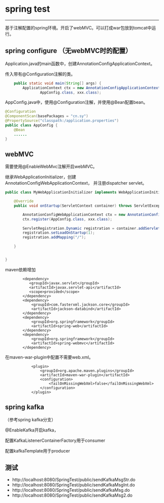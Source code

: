 # spring test
----

基于注解配置的spring环境。开启了webMVC。可以打成war包放到tomcat中运行。

## spring configure （无webMVC时的配置）

Application.java的main函数中，创建AnnotationConfigApplicationContext。

传入带有@Configuration注解的类。

``` java
    public static void main(String[] args) {
    	ApplicationContext ctx = new AnnotationConfigApplicationContext(
    			AppConfig.class, xxx.class);
```

AppConfig.java中，使用@Configuration注解，并使用@Bean配置bean。

``` java
@Configuration
@ComponentScan(basePackages = "cn.sy")
@PropertySource("classpath:/application.properties")
public class AppConfig {
	@Bean
	......
}
```

## webMVC

需要使用@EnableWebMvc注解开启webMVC。

继承WebApplicationInitializer，创建AnnotationConfigWebApplicationContext，
并注册dispatcher servlet。

``` java
public class MyWebApplicationInitializer implements WebApplicationInitializer {

    @Override
    public void onStartup(ServletContext container) throws ServletException {

    	AnnotationConfigWebApplicationContext ctx = new AnnotationConfigWebApplicationContext();
    	ctx.register(AppConfig.class, xxx.class);
    			
        ServletRegistration.Dynamic registration = container.addServlet("dispatcher", new DispatcherServlet(ctx));
        registration.setLoadOnStartup(1);
        registration.addMapping("/");
        
    }


}
```

maven依赖增加

```
        <dependency>
           <groupId>javax.servlet</groupId>
           <artifactId>javax.servlet-api</artifactId>
           <scope>provided</scope>
        </dependency>
 		<dependency>
			<groupId>com.fasterxml.jackson.core</groupId>
			<artifactId>jackson-databind</artifactId>
		</dependency>
		<dependency>
			<groupId>org.springframework</groupId>
			<artifactId>spring-web</artifactId>
		</dependency>
		<dependency>
			<groupId>org.springframework</groupId>
			<artifactId>spring-webmvc</artifactId>
		</dependency>
```

在maven-war-plugin中配置不需要web.xml。

```
	        <plugin>
				<groupId>org.apache.maven.plugins</groupId>
				<artifactId>maven-war-plugin</artifactId>
				<configuration>
					<failOnMissingWebXml>false</failOnMissingWebXml>
				</configuration>
	        </plugin>
```



## spring kafka

（参考spring kafka分支）

@EnableKafka开启kafka，

配置KafkaListenerContainerFactory用于consumer

配置kafkaTemplate用于producer

## 测试

- http://localhost:8080/SpringTest/public/sendKafkaMsgStr.do
- http://localhost:8080/SpringTest/public/sendKafkaMsgInt.do
- http://localhost:8080/SpringTest/public/sendKafkaMsg.do
- http://localhost:8080/SpringTest/public/sendKafkaMsg2.do
